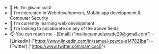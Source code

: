 - 👋 Hi, I’m @samicsc0
- 👀 I’m interested in Web development, Mobile app development & Computer Security
- 🌱 I’m currently learning web development
- 💞️ I’m looking to collaborate on any of the above fields
- 📫 You can reach me 
              - [Email] ("mailto:samuelzewde29@gmail.com")
              - [Linkedin] ("https://www.linkedin.com/in/samuel-zewde-a147821ba")
              - [Twitter] ("https://www.twitter.com/samicsc0")

